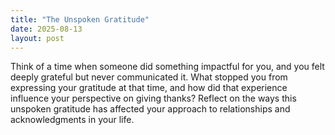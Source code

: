```yaml
---
title: "The Unspoken Gratitude"
date: 2025-08-13
layout: post
---
```


Think of a time when someone did something impactful for you, and you felt deeply grateful but never communicated it. What stopped you from expressing your gratitude at that time, and how did that experience influence your perspective on giving thanks? Reflect on the ways this unspoken gratitude has affected your approach to relationships and acknowledgments in your life.
